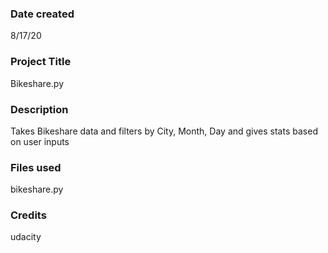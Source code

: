 ### Date created
8/17/20

### Project Title
Bikeshare.py

### Description
Takes Bikeshare data and filters by City, Month, Day and gives stats based on user inputs

### Files used
bikeshare.py

### Credits
udacity
